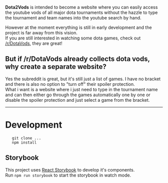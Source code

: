 **Dota2Vods** is intended to become a website where you can easily access the youtube vods of all major dota tournaments without the hazzle to type the tournament and team names into the youtube search by hand.

However at the moment everything is still in early development and the project is far away from this vision.  
If you are still interested in watching some dota games, check out [/r/DotaVods](https://www.reddit.com/r/DotaVods/), they are great!

But if /r/DotaVods already collects dota vods, why create a separate website?
-----------------------------------------------------------------------------
Yes the subreddit is great, but it's still just a list of games. I have no bracket and there is also no option to "turn off" their spoiler protection.  
What i want is a website where i just need to type in the tournament name and can then either go through the games automatically one by one or disable the spoiler protection and just select a game from the bracket.

--------------------------------------------------------------------------------

Development
===========

```shell
   git clone ...
   npm install
```

Storybook
---------
This project uses [React Storybook](https://getstorybook.io/) to develop it's components.  
Run `npm run storybook` to start the storybook in watch mode.

